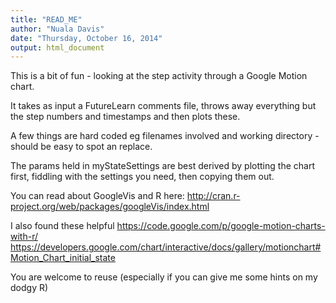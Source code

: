 ```yaml
---
title: "READ_ME"
author: "Nuala Davis"
date: "Thursday, October 16, 2014"
output: html_document
---
```

This is a bit of fun - looking at the step activity through a Google Motion chart.

It takes as input a FutureLearn comments file, throws away everything but the step numbers and timestamps and then plots these.

A few things are hard coded eg filenames involved and working directory - should be easy to spot an replace.

The params held in myStateSettings are best derived by plotting the chart first, fiddling with the settings you need, then copying them out.

You can read about GoogleVis and R here:
http://cran.r-project.org/web/packages/googleVis/index.html  

I also found these helpful
https://code.google.com/p/google-motion-charts-with-r/
https://developers.google.com/chart/interactive/docs/gallery/motionchart#Motion_Chart_initial_state

You are welcome to reuse (especially if you can give me some hints on my dodgy R)
